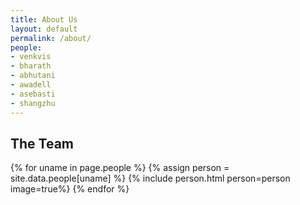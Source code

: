 ```yaml
---
title: About Us
layout: default
permalink: /about/
people:
- venkvis
- bharath
- abhutani
- awadell
- asebasti
- shangzhu
---
```


## The Team
<section class="people project-people">
    {% for uname in page.people %}
        {% assign person = site.data.people[uname] %}
        {% include person.html person=person image=true%}
    {% endfor %}
</section>
